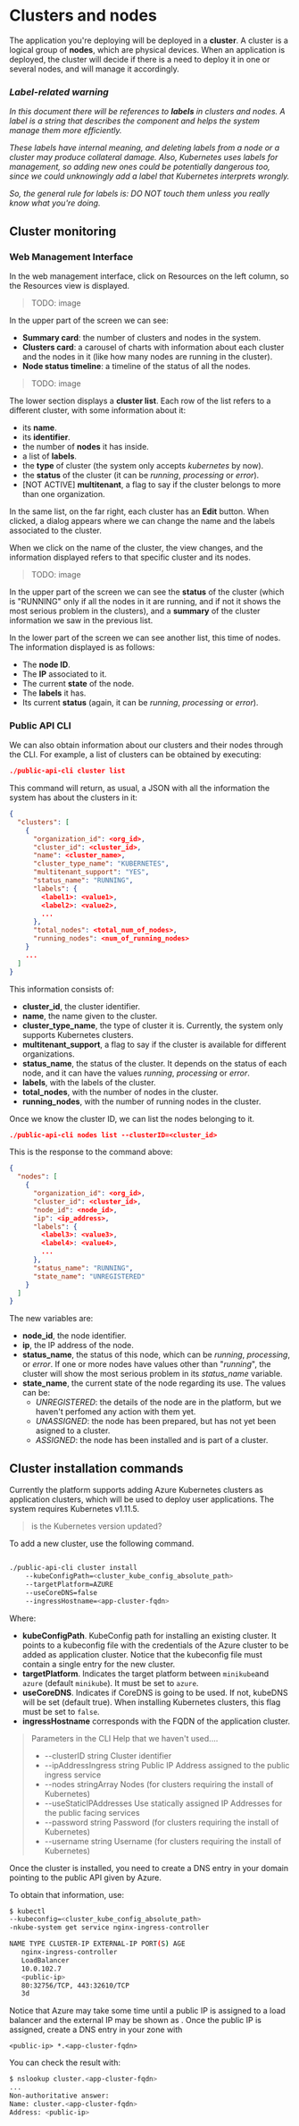 # Clusters and nodes

The application you're deploying will be deployed in a **cluster**. A cluster is a logical group of **nodes**, which are physical devices. When an application is deployed, the cluster will decide if there is a need to deploy it in one or several nodes, and will manage it accordingly.

### *Label-related warning*

*In this document there will be references to **labels** in clusters and nodes. A label is a string that describes the component and helps the system manage them more efficiently.*

*These labels have internal meaning, and deleting labels from a node or a cluster may produce collateral damage. Also, Kubernetes uses labels for management, so adding new ones could be potentially dangerous too, since we could unknowingly add a label that Kubernetes interprets wrongly.* 

*So, the general rule for labels is: DO NOT touch them unless you really know what you're doing.*

## Cluster monitoring

### Web Management Interface

In the web management interface, click on Resources on the left column, so the Resources view is displayed.

> TODO: image

In the upper part of the screen we can see:

- **Summary card**: the number of clusters and nodes in the system.
- **Clusters card**: a carousel of charts with information about each cluster and the nodes in it (like how many nodes are running in the cluster).
- **Node status timeline**: a timeline of the status of all the nodes.

> TODO: image

The lower section displays a **cluster list**. Each row of the list refers to a different cluster, with some information about it:

- its **name**.
- its **identifier**.
- the number of **nodes** it has inside.
- a list of **labels**.
- the **type** of cluster (the system only accepts *kubernetes* by now).
- the **status** of the cluster (it can be *running*, *processing* or *error*).
- [NOT ACTIVE] **multitenant**, a flag to say if the cluster belongs to more than one organization.

In the same list, on the far right, each cluster has an **Edit** button. When clicked, a dialog appears where we can change the name and the labels associated to the cluster.

When we click on the name of the cluster, the view changes, and the information displayed refers to that specific cluster and its nodes.

> TODO: image

In the upper part of the screen we can see the **status** of the cluster (which is "RUNNING" only if all the nodes in it are running, and if not it shows the most serious problem in the clusters), and a **summary** of the cluster information we saw in the previous list.

In the lower part of the screen we can see another list, this time of nodes. The information displayed is as follows:

- The **node ID**.
- The **IP** associated to it.
- The current **state** of the node.
- The **labels** it has.
- Its current **status** (again, it can be *running*, *processing* or *error*).



### Public API CLI

We can also obtain information about our clusters and their nodes through the CLI. For example, a list of clusters can be obtained by executing:

```json
./public-api-cli cluster list
```

This command will return, as usual, a JSON with all the information the system has about the clusters in it:

```json
{
  "clusters": [
    {
      "organization_id": <org_id>,
      "cluster_id": <cluster_id>,
      "name": <cluster_name>,
      "cluster_type_name": "KUBERNETES",
      "multitenant_support": "YES",
      "status_name": "RUNNING",
      "labels": {
        <label1>: <value1>,
        <label2>: <value2>,
        ...
      },
      "total_nodes": <total_num_of_nodes>,
      "running_nodes": <num_of_running_nodes>
    }
	...
  ]
}

```

This information consists of:

- **cluster\_id**, the cluster identifier.
- **name**, the name given to the cluster.
- **cluster_type_name**, the type of cluster it is. Currently, the system only supports Kubernetes clusters.
- **multitenant_support**, a flag to say if the cluster is available for different organizations.
- **status_name**, the status of the cluster. It depends on the status of each node, and it can have the values *running*, *processing* or *error*.
- **labels**, with the labels of the cluster.
- **total\_nodes**, with the number of nodes in the cluster.
- **running_nodes**, with the number of running nodes in the cluster.

Once we know the cluster ID, we can list the nodes belonging to it.

```json
./public-api-cli nodes list --clusterID=<cluster_id>
```

This is the response to the command above:

```json
{
  "nodes": [
    {
      "organization_id": <org_id>,
      "cluster_id": <cluster_id>,
      "node_id": <node_id>,
      "ip": <ip_address>,
      "labels": {
        <label3>: <value3>,
        <label4>: <value4>,
        ...
      },
      "status_name": "RUNNING",
      "state_name": "UNREGISTERED"
    }
  ]
}
```

The new variables are:

- **node_id**, the node identifier.
- **ip**, the IP address of the node.
- **status_name**, the status of this node, which can be *running*, *processing*, or *error*. If one or more nodes have values other than "*running*", the cluster will show the most serious problem in its *status_name* variable.
- **state_name**, the current state of the node regarding its use. The values can be:
  - *UNREGISTERED*: the details of the node are in the platform, but we haven't perfomed any action with them yet.
  - *UNASSIGNED*: the node has been prepared, but has not yet been asigned to a cluster.
  - *ASSIGNED*: the node has been installed and is part of a cluster.



## Cluster installation commands

Currently the platform supports adding Azure Kubernetes clusters as application clusters, which will be used to deploy user applications. The system requires Kubernetes v1.11.5. 

> is the Kubernetes version updated?

To add a new cluster, use the following command.

```bash

./public-api-cli cluster install 
	--kubeConfigPath=<cluster_kube_config_absolute_path> 
	--targetPlatform=AZURE 
	--useCoreDNS=false 
	--ingressHostname=<app-cluster-fqdn>
```

Where:

- **kubeConfigPath**. KubeConfig path for installing an existing cluster. It points to a kubeconfig file with the credentials of the Azure cluster to be added as application cluster. Notice that the kubeconfig file must contain a single entry for the new cluster.
- **targetPlatform**. Indicates the target platform between `minikube`and  `azure` (default `minikube`). It must be set to `azure`.
- **useCoreDNS**. Indicates if CoreDNS is going to be used. If not, kubeDNS will be set (default true). When installing Kubernetes clusters, this flag must be set to `false`.
- **ingressHostname** corresponds with the FQDN of the application cluster.

> Parameters in the CLI Help that we haven't used....
>
> - --clusterID string          Cluster identifier
> - --ipAddressIngress string   Public IP Address assigned to the public ingress service
> - --nodes stringArray         Nodes (for clusters requiring the install of Kubernetes)
> - --useStaticIPAddresses      Use statically assigned IP Addresses for the public facing services      
> - --password string           Password (for clusters requiring the install of Kubernetes)
> - --username string           Username (for clusters requiring the install of Kubernetes)



Once the cluster is installed, you need to create a DNS entry in your domain pointing <app-cluster-fqdn> to the public API given by Azure. 

To obtain that information, use:

 ```BASH
$ kubectl 
--kubeconfig=<cluster_kube_config_absolute_path> 
-nkube-system get service nginx-ingress-controller

NAME TYPE CLUSTER-IP EXTERNAL-IP PORT(S) AGE
	nginx-ingress-controller 
	LoadBalancer 
	10.0.102.7 
	<public-ip> 
	80:32756/TCP, 443:32610/TCP 
	3d

 ```

Notice that Azure may take some time until a public IP is assigned to a load balancer and the external IP may be shown as <pending>. Once the public IP is assigned, create a DNS entry in your zone with

```
<public-ip> *.<app-cluster-fqdn>
```

You can check the result with:

 ```BASH
$ nslookup cluster.<app-cluster-fqdn>
...
Non-authoritative answer:
Name: cluster.<app-cluster-fqdn>
Address: <public-ip>

 ```

